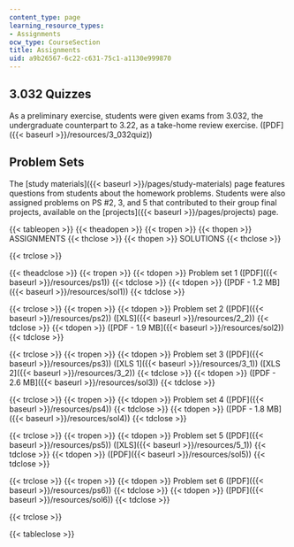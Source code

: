 ```yaml
---
content_type: page
learning_resource_types:
- Assignments
ocw_type: CourseSection
title: Assignments
uid: a9b26567-6c22-c631-75c1-a1130e999870
---
```


3.032 Quizzes
-------------

As a preliminary exercise, students were given exams from 3.032, the undergraduate counterpart to 3.22, as a take-home review exercise. ([PDF]({{< baseurl >}}/resources/3_032quiz))

Problem Sets
------------

The [study materials]({{< baseurl >}}/pages/study-materials) page features questions from students about the homework problems. Students were also assigned problems on PS #2, 3, and 5 that contributed to their group final projects, available on the [projects]({{< baseurl >}}/pages/projects) page.

{{< tableopen >}}
{{< theadopen >}}
{{< tropen >}}
{{< thopen >}}
ASSIGNMENTS
{{< thclose >}}
{{< thopen >}}
SOLUTIONS
{{< thclose >}}

{{< trclose >}}

{{< theadclose >}}
{{< tropen >}}
{{< tdopen >}}
Problem set 1 ([PDF]({{< baseurl >}}/resources/ps1))
{{< tdclose >}}
{{< tdopen >}}
([PDF - 1.2 MB]({{< baseurl >}}/resources/sol1))
{{< tdclose >}}

{{< trclose >}}
{{< tropen >}}
{{< tdopen >}}
Problem set 2 ([PDF]({{< baseurl >}}/resources/ps2)) ([XLS]({{< baseurl >}}/resources/2_2))
{{< tdclose >}}
{{< tdopen >}}
([PDF - 1.9 MB]({{< baseurl >}}/resources/sol2))
{{< tdclose >}}

{{< trclose >}}
{{< tropen >}}
{{< tdopen >}}
Problem set 3 ([PDF]({{< baseurl >}}/resources/ps3)) ([XLS 1]({{< baseurl >}}/resources/3_1)) ([XLS 2]({{< baseurl >}}/resources/3_2))
{{< tdclose >}}
{{< tdopen >}}
([PDF - 2.6 MB]({{< baseurl >}}/resources/sol3))
{{< tdclose >}}

{{< trclose >}}
{{< tropen >}}
{{< tdopen >}}
Problem set 4 ([PDF]({{< baseurl >}}/resources/ps4))
{{< tdclose >}}
{{< tdopen >}}
([PDF - 1.8 MB]({{< baseurl >}}/resources/sol4))
{{< tdclose >}}

{{< trclose >}}
{{< tropen >}}
{{< tdopen >}}
Problem set 5 ([PDF]({{< baseurl >}}/resources/ps5)) ([XLS]({{< baseurl >}}/resources/5_1))
{{< tdclose >}}
{{< tdopen >}}
([PDF]({{< baseurl >}}/resources/sol5))
{{< tdclose >}}

{{< trclose >}}
{{< tropen >}}
{{< tdopen >}}
Problem set 6 ([PDF]({{< baseurl >}}/resources/ps6))
{{< tdclose >}}
{{< tdopen >}}
([PDF]({{< baseurl >}}/resources/sol6))
{{< tdclose >}}

{{< trclose >}}

{{< tableclose >}}